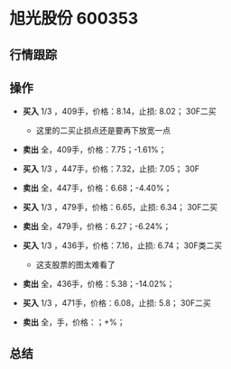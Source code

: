 # 旭光股份 600353

## 行情跟踪
  
## 操作
  - **买入** 1/3 ，409手，价格：8.14，止损: 8.02； 30F二买
    - 这里的二买止损点还是要再下放宽一点
  - **卖出** 全，409手，价格：7.75；-1.61%；

  - **买入** 1/3 ，447手，价格：7.32，止损: 7.05； 30F
  - **卖出** 全，447手，价格：6.68；-4.40%；

  - **买入** 1/3 ，479手，价格：6.65，止损: 6.34； 30F二买
  - **卖出** 全，479手，价格：6.27；-6.24%；

  - **买入** 1/3 ，436手，价格：7.16，止损: 6.74； 30F类二买
    - 这支股票的图太难看了
  - **卖出** 全，436手，价格：5.38；-14.02%；

  - **买入** 1/3 ，471手，价格：6.08，止损: 5.8； 30F二买
  - **卖出** 全，手，价格：；+%；

## 总结
  